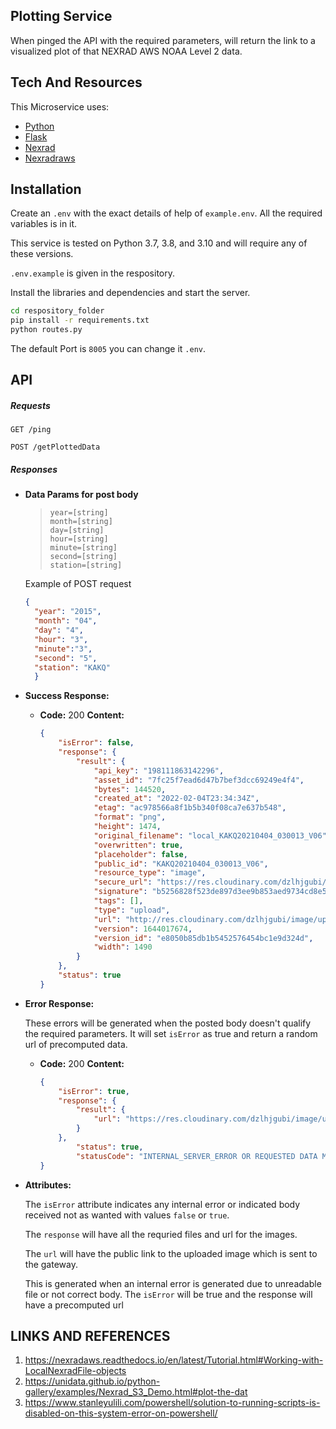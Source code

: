 ## Plotting Service
When pinged the API with the required parameters, will return the link to a visualized plot of that NEXRAD AWS NOAA Level 2 data.

## Tech And Resources

This Microservice uses:
- [Python](https://www.python.org/)
- [Flask](https://flask.palletsprojects.com/en/2.0.x/)
- [Nexrad](https://unidata.github.io/python-gallery/examples/Nexrad_S3_Demo.html#plot-the-dat)
- [Nexradraws](https://nexradaws.readthedocs.io/en/latest/Tutorial.html#Tutorial)

## Installation

Create an `.env` with the exact details of help of `example.env`. All the required variables is in it.  

This service is tested on Python 3.7, 3.8, and 3.10 and will require any of these versions.

`.env.example` is given in the respository.

Install the libraries and dependencies and start the server.

```sh
cd respository_folder
pip install -r requirements.txt
python routes.py
```

The default Port is `8005` you can change it `.env`.

## API

##### Requests

`GET /ping`

`POST /getPlottedData`

##### Responses

* **Data Params for post body** 
    
    >    `year=[string]` <br />
        `month=[string]`<br />
        `day=[string]`<br />
        `hour=[string]`<br />
        `minute=[string]`<br />
        `second=[string]`<br />
        `station=[string]`<br />

    >
    Example of POST request <br />
  ```JSON
  {
    "year": "2015", 
    "month": "04",
    "day": "4",
    "hour": "3",
    "minute":"3",
    "second": "5",
    "station": "KAKQ"
    }
    ```
    

* **Success Response:**
  
  >

  * **Code:** 200 
    **Content:** 
    ```JSON
    {
        "isError": false,
        "response": {
            "result": {
                "api_key": "198111863142296",
                "asset_id": "7fc25f7ead6d47b7bef3dcc69249e4f4",
                "bytes": 144520,
                "created_at": "2022-02-04T23:34:34Z",
                "etag": "ac978566a8f1b5b340f08ca7e637b548",
                "format": "png",
                "height": 1474,
                "original_filename": "local_KAKQ20210404_030013_V06",
                "overwritten": true,
                "placeholder": false,
                "public_id": "KAKQ20210404_030013_V06",
                "resource_type": "image",
                "secure_url": "https://res.cloudinary.com/dzlhjgubi/image/upload/v1644017674/KAKQ20210404_030013_V06.png",
                "signature": "b5256828f523de897d3ee9b853aed9734cd8e577",
                "tags": [],
                "type": "upload",
                "url": "http://res.cloudinary.com/dzlhjgubi/image/upload/v1644017674/KAKQ20210404_030013_V06.png",
                "version": 1644017674,
                "version_id": "e8050b85db1b5452576454bc1e9d324d",
                "width": 1490
            }
        },
        "status": true
    }
    ```

* **Error Response:**

  These errors will be generated when the posted body doesn't qualify the required parameters. It will set `isError` as true and return a random url of precomputed data.
  >

  * **Code:** 200
    **Content:** 
    ```JSON
    {
        "isError": true,
        "response": {
            "result": {
                "url": "https://res.cloudinary.com/dzlhjgubi/image/upload/v1643658157/KTLX20190531_171624_V06.png"
            }
        },
            "status": true,
            "statusCode": "INTERNAL_SERVER_ERROR OR REQUESTED DATA MISMATCH"
    }
    ```

* **Attributes:**
    >
    The `isError` attribute indicates any internal error or indicated body received not as wanted with values `false` or `true`. 
    
    The `response` will have all the requried files and url for the images.
    
    The `url` will have the public link to the uploaded image which is sent to the gateway.
    
    This is generated when an internal error is generated due to unreadable file or not correct body. The `isError` will be true and the response will have a precomputed url 


## LINKS AND REFERENCES
1. https://nexradaws.readthedocs.io/en/latest/Tutorial.html#Working-with-LocalNexradFile-objects
2. https://unidata.github.io/python-gallery/examples/Nexrad_S3_Demo.html#plot-the-dat
3. https://www.stanleyulili.com/powershell/solution-to-running-scripts-is-disabled-on-this-system-error-on-powershell/
